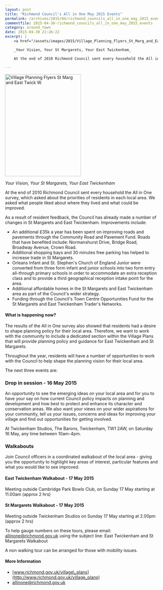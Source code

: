 ```yaml
---
layout: post
title: "Richmond Council's All in One May 2015 Events"
permalink: /archives/2015/04/richmond_councils_all_in_one_may_2015_events.html
commentfile: 2015-04-30-richmond_councils_all_in_one_may_2015_events
category: around_town
date: 2015-04-30 21:26:22
excerpt: |
    <a href="/assets/images/2015/Village_Planning_Flyers_St_Marg_and_East_Twick_W.jpg" title="See larger version of - Village Planning Flyers St Marg and East Twick W"><img src="/assets/images/2015/Village_Planning_Flyers_St_Marg_and_East_Twick_W_thumb.jpg" width="150" height="202" alt="Village Planning Flyers St Marg and East Twick W." class="photo right" /></a>

    _Your Vision, Your St Margarets, Your East Twickenham_

    At the end of 2010 Richmond Council sent every household the All in One survey, which asked about the priorities of residents in each local area. We asked what people liked about  where they lived and what could be improved.

---
```


<a href="/assets/images/2015/Village_Planning_Flyers_St_Marg_and_East_Twick_W.jpg" title="See larger version of - Village Planning Flyers St Marg and East Twick W"><img src="/assets/images/2015/Village_Planning_Flyers_St_Marg_and_East_Twick_W_thumb.jpg" width="250" height="337" alt="Village Planning Flyers St Marg and East Twick W." class="photo right" /></a>

*Your Vision, Your St Margarets, Your East Twickenham*

At the end of 2010 Richmond Council sent every household the All in One survey, which asked about the priorities of residents in each local area. We asked what people liked about where they lived and what could be improved.

As a result of resident feedback, the Council has already made a number of changes in St Margarets and East Twickenham. Improvements include:

-   An additional £35k a year has been spent on improving roads and pavements through the Community Road and Pavement Fund. Roads that have benefited include: Normanshurst Drive, Bridge Road, Broadway Avenue, Crown Road.
-   Additional shopping bays and 30 minutes free parking has helped to increase trade in St Margarets.
-   Orleans Infant and St. Stephen's Church of England Junior were converted from three form infant and junior schools into two form entry all-through primary schools in order to accommodate an extra reception class and to provide a third geographical reception intake point for the area.
-   Additional affordable homes in the St Margarets and East Twickenham area as part of the Council's wider strategy.
-   Funding through the Council's Town Centre Opportunities Fund for the St Margarets and East Twickenham Trader's Networks.

#### What is happening now?

The results of the All in One survey also showed that residents had a desire to shape planning policy for their local area. Therefore, we want to work with the community to include a dedicated section within the Village Plans that will provide planning policy and guidance for East Twickenham and St Margarets.

Throughout the year, residents will have a number of opportunities to work with the Council to help shape the planning vision for their local area.

The next three events are:

### Drop in session - 16 May 2015

An opportunity to see the emerging ideas on your local area and for you to have your say on how current Council policy impacts on planning and development and how best to protect and enhance its character and conservation areas. We also want your views on your wider aspirations for your community, tell us your issues, concerns and ideas for improving your village and find out opportunities for getting involved.

At Twickenham Studios, The Barons, Twickenham, TW1 2AW, on Saturday 16 May, any time between 10am-4pm.

### Walkabouts

Join Council officers in a coordinated walkabout of the local area - giving you the opportunity to highlight key areas of interest, particular features and what you would like to see improved.

#### East Twickenham Walkabout - 17 May 2015

Meeting outside Cambridge Park Bowls Club, on Sunday 17 May starting at 11.00am (approx 2 hrs)

#### St Margarets Walkabout - 17 May 2015

Meeting outside Twickenham Studios on Sunday 17 May starting at 2.00pm (approx 2 hrs)

To help gauge numbers on these tours, please email: <allinone@richmond.gov.uk> using the subject line: East Twickenham and St Margarets Walkabout

A non walking tour can be arranged for those with mobility issues.

#### More Information

-   [www.richmond.gov.uk/village\_plans](http://www.richmond.gov.uk/village_plans)
-   [allinone@richmond.gov.uk](mailto:allinone@richmond.gov.uk)
